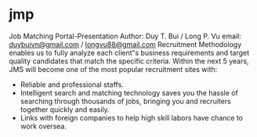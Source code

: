 # jmp
Job Matching Portal-Presentation
Author: Duy T. Bui / Long P. Vu
email: duybuivn@gmail.com / longvu88@gmail.com
Recruitment Methodology enables us to fully analyze each client‟s business requirements and target quality candidates that match the specific criteria. Within the next 5 years, JMS will become one of the most popular recruitment sites with:
 -	Reliable and professional staffs.
 -	Intelligent search and matching technology saves you the hassle of searching through thousands of jobs, bringing you and recruiters together quickly and easily.
 -	Links with foreign companies to help high skill labors have chance to work oversea.
